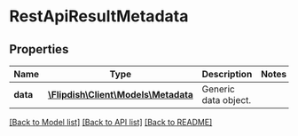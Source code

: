 # RestApiResultMetadata

## Properties
Name | Type | Description | Notes
------------ | ------------- | ------------- | -------------
**data** | [**\Flipdish\Client\Models\Metadata**](Metadata.md) | Generic data object. | 

[[Back to Model list]](../README.md#documentation-for-models) [[Back to API list]](../README.md#documentation-for-api-endpoints) [[Back to README]](../README.md)


